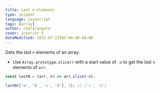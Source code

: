 ```yaml
---
title: Last n elements
type: snippet
language: javascript
tags: [array]
author: chalarangelo
cover: interior-5
dateModified: 2022-07-23T05:00:00-04:00
---
```


Gets the last `n` elements of an array.

- Use `Array.prototype.slice()` with a start value of `-n` to get the last `n` elements of `arr`.

```js
const lastN = (arr, n) => arr.slice(-n);
```

```js
lastN(['a', 'b', 'c', 'd'], 2); // ['c', 'd']
```
